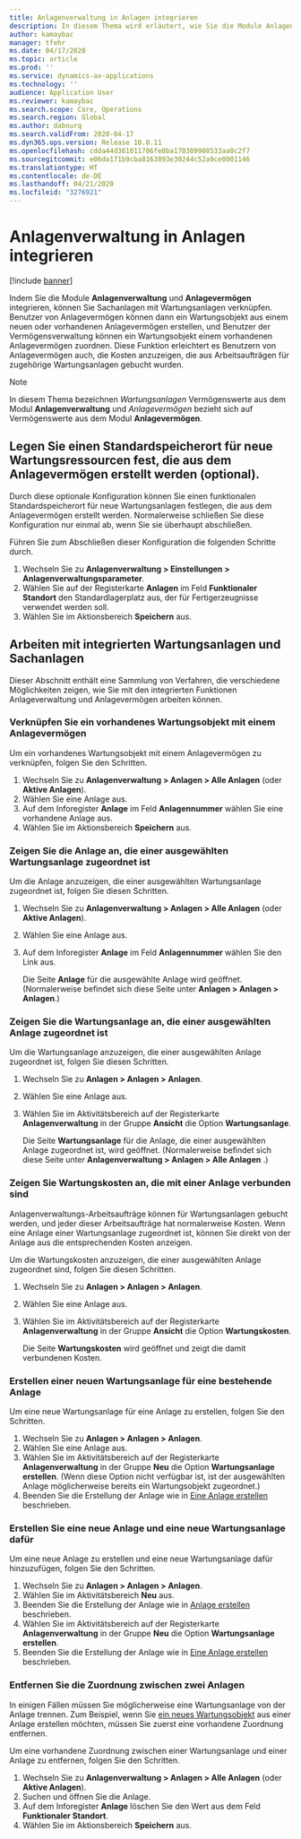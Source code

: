 ```yaml
---
title: Anlagenverwaltung in Anlagen integrieren
description: In diesem Thema wird erläutert, wie Sie die Module Anlagenverwaltung und Anlagevermögen integrieren, damit Sie Sachanlagen mit Wartungsanlagen verknüpfen können.
author: kamaybac
manager: tfehr
ms.date: 04/17/2020
ms.topic: article
ms.prod: ''
ms.service: dynamics-ax-applications
ms.technology: ''
audience: Application User
ms.reviewer: kamaybac
ms.search.scope: Core, Operations
ms.search.region: Global
ms.author: dabourq
ms.search.validFrom: 2020-04-17
ms.dyn365.ops.version: Release 10.0.11
ms.openlocfilehash: cdda44d361011706fe0ba170309908533aa0c2f7
ms.sourcegitcommit: e06da171b9cba8163893e30244c52a9ce0901146
ms.translationtype: HT
ms.contentlocale: de-DE
ms.lasthandoff: 04/21/2020
ms.locfileid: "3276921"
---
```

# <a name="integrate-asset-management-with-fixed-assets"></a>Anlagenverwaltung in Anlagen integrieren

[!include [banner](../../includes/banner.md)]

Indem Sie die Module **Anlagenverwaltung** und **Anlagevermögen** integrieren, können Sie Sachanlagen mit Wartungsanlagen verknüpfen. Benutzer von Anlagevermögen können dann ein Wartungsobjekt aus einem neuen oder vorhandenen Anlagevermögen erstellen, und Benutzer der Vermögensverwaltung können ein Wartungsobjekt einem vorhandenen Anlagevermögen zuordnen. Diese Funktion erleichtert es Benutzern von Anlagevermögen auch, die Kosten anzuzeigen, die aus Arbeitsaufträgen für zugehörige Wartungsanlagen gebucht wurden.

> [!NOTE]
> In diesem Thema bezeichnen *Wartungsanlagen* Vermögenswerte aus dem Modul **Anlagenverwaltung** und *Anlagevermögen* bezieht sich auf Vermögenswerte aus dem Modul **Anlagevermögen**.

## <a name="set-a-default-location-for-new-maintenance-assets-that-are-created-from-fixed-assets-optional"></a>Legen Sie einen Standardspeicherort für neue Wartungsressourcen fest, die aus dem Anlagevermögen erstellt werden (optional).

Durch diese optionale Konfiguration können Sie einen funktionalen Standardspeicherort für neue Wartungsanlagen festlegen, die aus dem Anlagevermögen erstellt werden. Normalerweise schließen Sie diese Konfiguration nur einmal ab, wenn Sie sie überhaupt abschließen.

Führen Sie zum Abschließen dieser Konfiguration die folgenden Schritte durch.

1. Wechseln Sie zu **Anlagenverwaltung \> Einstellungen \> Anlagenverwaltungsparameter**.
1. Wählen Sie auf der Registerkarte **Anlagen** im Feld **Funktionaler Standort** den Standardlagerplatz aus, der für Fertigerzeugnisse verwendet werden soll.
1. Wählen Sie im Aktionsbereich **Speichern** aus.

## <a name="work-with-integrated-maintenance-assets-and-fixed-assets"></a>Arbeiten mit integrierten Wartungsanlagen und Sachanlagen

Dieser Abschnitt enthält eine Sammlung von Verfahren, die verschiedene Möglichkeiten zeigen, wie Sie mit den integrierten Funktionen Anlageverwaltung und Anlagevermögen arbeiten können.

### <a name="associate-an-existing-maintenance-asset-with-a-fixed-asset"></a>Verknüpfen Sie ein vorhandenes Wartungsobjekt mit einem Anlagevermögen

Um ein vorhandenes Wartungsobjekt mit einem Anlagevermögen zu verknüpfen, folgen Sie den Schritten.

1. Wechseln Sie zu **Anlagenverwaltung \> Anlagen \> Alle Anlagen** (oder **Aktive Anlagen**).
1. Wählen Sie eine Anlage aus.
1. Auf dem Inforegister **Anlage** im Feld **Anlagennummer** wählen Sie eine vorhandene Anlage aus.
1. Wählen Sie im Aktionsbereich **Speichern** aus.

### <a name="view-the-fixed-asset-that-is-associated-with-a-selected-maintenance-asset"></a>Zeigen Sie die Anlage an, die einer ausgewählten Wartungsanlage zugeordnet ist

Um die Anlage anzuzeigen, die einer ausgewählten Wartungsanlage zugeordnet ist, folgen Sie diesen Schritten.

1. Wechseln Sie zu **Anlagenverwaltung \> Anlagen \> Alle Anlagen** (oder **Aktive Anlagen**).
1. Wählen Sie eine Anlage aus.
1. Auf dem Inforegister **Anlage** im Feld **Anlagennummer** wählen Sie den Link aus.

    Die Seite **Anlage** für die ausgewählte Anlage wird geöffnet. (Normalerweise befindet sich diese Seite unter **Anlagen \> Anlagen \> Anlagen**.)

### <a name="view-the-maintenance-asset-that-is-associated-with-a-selected-fixed-asset"></a>Zeigen Sie die Wartungsanlage an, die einer ausgewählten Anlage zugeordnet ist

Um die Wartungsanlage anzuzeigen, die einer ausgewählten Anlage zugeordnet ist, folgen Sie diesen Schritten.

1. Wechseln Sie zu **Anlagen \> Anlagen \> Anlagen**.
1. Wählen Sie eine Anlage aus.
1. Wählen Sie im Aktivitätsbereich auf der Registerkarte **Anlagenverwaltung** in der Gruppe **Ansicht** die Option **Wartungsanlage**.

    Die Seite **Wartungsanlage** für die Anlage, die einer ausgewählten Anlage zugeordnet ist, wird geöffnet. (Normalerweise befindet sich diese Seite unter **Anlagenverwaltung \> Anlagen \> Alle Anlagen** .)

### <a name="view-maintenance-costs-that-are-associated-with-a-fixed-asset"></a>Zeigen Sie Wartungskosten an, die mit einer Anlage verbunden sind

Anlagenverwaltungs-Arbeitsaufträge können für Wartungsanlagen gebucht werden, und jeder dieser Arbeitsaufträge hat normalerweise Kosten. Wenn eine Anlage einer Wartungsanlage zugeordnet ist, können Sie direkt von der Anlage aus die entsprechenden Kosten anzeigen.

Um die Wartungskosten anzuzeigen, die einer ausgewählten Anlage zugeordnet sind, folgen Sie diesen Schritten.

1. Wechseln Sie zu **Anlagen \> Anlagen \> Anlagen**.
1. Wählen Sie eine Anlage aus.
1. Wählen Sie im Aktivitätsbereich auf der Registerkarte **Anlagenverwaltung** in der Gruppe **Ansicht** die Option **Wartungskosten**.

    Die Seite **Wartungskosten** wird geöffnet und zeigt die damit verbundenen Kosten.

### <a name="create-a-new-maintenance-asset-for-an-existing-fixed-asset"></a><a name="new-maintenance-from-fixed"></a>Erstellen einer neuen Wartungsanlage für eine bestehende Anlage

Um eine neue Wartungsanlage für eine Anlage zu erstellen, folgen Sie den Schritten.

1. Wechseln Sie zu **Anlagen \> Anlagen \> Anlagen**.
1. Wählen Sie eine Anlage aus.
1. Wählen Sie im Aktivitätsbereich auf der Registerkarte **Anlagenverwaltung** in der Gruppe **Neu** die Option **Wartungsanlage erstellen**. (Wenn diese Option nicht verfügbar ist, ist der ausgewählten Anlage möglicherweise bereits ein Wartungsobjekt zugeordnet.)
1. Beenden Sie die Erstellung der Anlage wie in [Eine Anlage erstellen](../objects/create-an-object.md) beschrieben.

### <a name="create-a-new-fixed-asset-and-add-a-new-maintenance-asset-for-it"></a>Erstellen Sie eine neue Anlage und eine neue Wartungsanlage dafür

Um eine neue Anlage zu erstellen und eine neue Wartungsanlage dafür hinzuzufügen, folgen Sie den Schritten.

1. Wechseln Sie zu **Anlagen \> Anlagen \> Anlagen**.
1. Wählen Sie im Aktivitätsbereich **Neu** aus.
1. Beenden Sie die Erstellung der Anlage wie in [Anlage erstellen](../../../finance/fixed-assets/tasks/create-fixed-asset.md) beschrieben.
1. Wählen Sie im Aktivitätsbereich auf der Registerkarte **Anlagenverwaltung** in der Gruppe **Neu** die Option **Wartungsanlage erstellen**.
1. Beenden Sie die Erstellung der Anlage wie in [Eine Anlage erstellen](../objects/create-an-object.md) beschrieben.

### <a name="remove-the-association-between-two-assets"></a>Entfernen Sie die Zuordnung zwischen zwei Anlagen

In einigen Fällen müssen Sie möglicherweise eine Wartungsanlage von der Anlage trennen. Zum Beispiel, wenn Sie [ein neues Wartungsobjekt](#new-maintenance-from-fixed) aus einer Anlage erstellen möchten, müssen Sie zuerst eine vorhandene Zuordnung entfernen.

Um eine vorhandene Zuordnung zwischen einer Wartungsanlage und einer Anlage zu entfernen, folgen Sie den Schritten.

1. Wechseln Sie zu **Anlagenverwaltung \> Anlagen \> Alle Anlagen** (oder **Aktive Anlagen**).
1. Suchen und öffnen Sie die Anlage.
1. Auf dem Inforegister **Anlage** löschen Sie den Wert aus dem Feld **Funktionaler Standort**.
1. Wählen Sie im Aktionsbereich **Speichern** aus.

